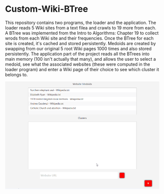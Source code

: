 # Custom-Wiki-BTree

This repository contains two programs, the loader and the application. The loader reads 5 Wiki sites from a text filea and crawls to 19 more from each. A BTree was implemented from the Intro to Algorithms: Chapter 19 to collect wrods from each Wiki site and their frequencies. Once the BTree for each site is created, it's cached and stored persistently. Medoids are created by swapping from our original 5 root Wiki pages 1000 times and also stored persistently. The application part of the project reads all the BTrees into main memory (100 isn't actually that many), and allows the user to select a medoid, see what the associated websites (these were computed in the loader program) and enter a Wiki page of their choice to see which cluster it belongs to.

![Assignment 2 Demo](assignment2Demo.gif)
